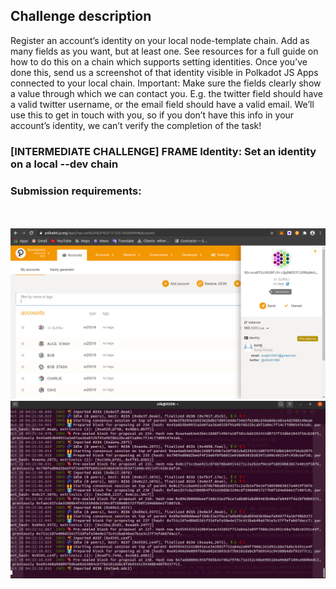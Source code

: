 ## Challenge description
Register an account’s identity on your local node-template chain. Add as many fields as you want, but at least one. See resources for a full guide on how to do this on a chain which supports setting identities. Once you’ve done this, send us a screenshot of that identity visible in Polkadot JS Apps connected to your local chain. Important: Make sure the fields clearly show a value through which we can contact you. E.g. the twitter field should have a valid twitter username, or the email field should have a valid email. We’ll use this to get in touch with you, so if you don’t have this info in your account’s identity, we can’t verify the completion of the task!
<br/>
### [INTERMEDIATE CHALLENGE] FRAME Identity: Set an identity on a local --dev chain

### Submission requirements:
<br/><br/>
![Frame_Dev_ID](Frame_Dev_ID.png)<br/>
![local-node](local-node.png)

